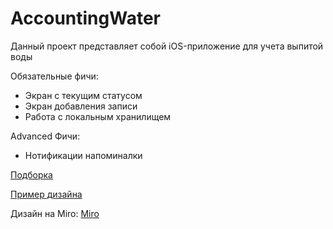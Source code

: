 # **AccountingWater**
    

 
Данный проект представляет собой iOS-приложение для учета выпитой воды

Обязательные фичи:
* Экран с текущим статусом
* Экран добавления записи
* Работа с локальным хранилищем

Advanced Фичи:
* Нотификации напоминалки

[Подборка](https://itunes.apple.com/ru/story/id1382624733)

[Пример дизайна](https://dribbble.com/shots/3834614-Drink-Water-Reminder-App-Concept)

Дизайн на Miro:
[Miro](https://miro.com/app/board/o9J_ktieA3I=/)
